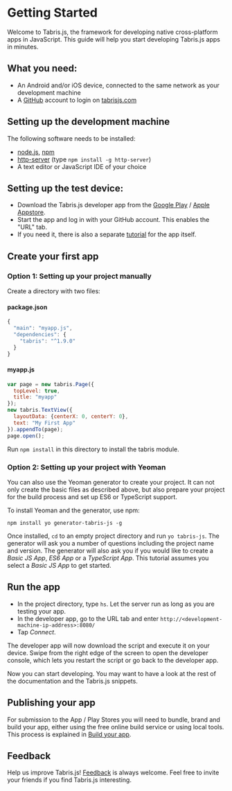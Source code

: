 # Getting Started

Welcome to Tabris.js, the framework for developing native cross-platform apps in JavaScript. This guide will help you start developing Tabris.js apps in minutes.

## What you need:

- An Android and/or iOS device, connected to the same network as your development machine
- A [GitHub](https://github.com/) account to login on [tabrisjs.com](http://tabrisjs.com)

## Setting up the development machine

The following software needs to be installed:

- [node.js](https://nodejs.org/), [npm](https://docs.npmjs.com/getting-started/installing-node)
- [http-server](https://www.npmjs.com/package/http-server) (type `npm install -g http-server`)
- A text editor or JavaScript IDE of your choice

## Setting up the test device:

- Download the Tabris.js developer app from the [Google Play](https://play.google.com/store/apps/details?id=com.eclipsesource.tabris.js) / [Apple Appstore](https://itunes.apple.com/us/app/tabris.js/id939600018?mt=8).
- Start the app and log in with your GitHub account. This enables the "URL" tab.
- If you need it, there is also a separate [tutorial](developer-app.md) for the app itself.

## Create your first app

### Option 1: Setting up your project manually

Create a directory with two files:

#### package.json
```js
{
  "main": "myapp.js",
  "dependencies": {
    "tabris": "^1.9.0"
  }
}
```

#### myapp.js

```js
var page = new tabris.Page({
  topLevel: true,
  title: "myapp"
});
new tabris.TextView({
  layoutData: {centerX: 0, centerY: 0},
  text: "My First App"
}).appendTo(page);
page.open();
```

Run `npm install` in this directory to install the tabris module.

### Option 2: Setting up your project with Yeoman

You can also use the Yeoman generator to create your project. It can not only create the basic files as described above, but also prepare your project for the build process and set up ES6 or TypeScript support.

To install Yeoman and the generator, use npm:

    npm install yo generator-tabris-js -g

Once installed, `cd` to an empty project directory and run `yo tabris-js`. The generator will ask you a number of questions including the project name and version. The generator will also ask you if you would like to create a _Basic JS App_, _ES6 App_ or a _TypeScript App_. This tutorial assumes you select a _Basic JS App_ to get started.


## Run the app

- In the project directory, type `hs`. Let the server run as long as you are testing your app.
- In the developer app, go to the URL tab and enter `http://<development-machine-ip-address>:8080/`
- Tap *Connect*.

The developer app will now download the script and execute it on your device. Swipe from the right edge of the screen to open the developer console, which lets you restart the script or go back to the developer app.

Now you can start developing. You may want to have a look at the rest of the documentation and the Tabris.js snippets.

## Publishing your app

For submission to the App / Play Stores you will need to bundle, brand and build your app, either using the free online build service or using local tools. This process is explained in [Build your app](build.md).

## Feedback
Help us improve Tabris.js! [Feedback](mailto:care@eclipsesource.com?subject=Tabris.js%20feedback) is always welcome. Feel free to invite your friends if you find Tabris.js interesting.

